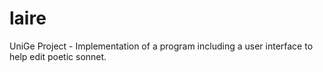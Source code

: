 # laire
UniGe Project - Implementation of a program including a user interface to help edit poetic sonnet.
